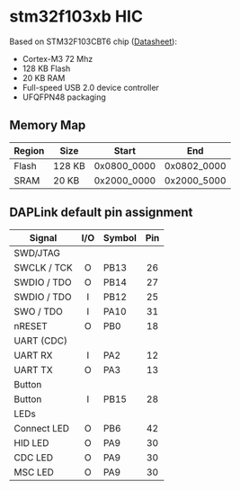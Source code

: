 # stm32f103xb HIC

Based on STM32F103CBT6 chip ([Datasheet](https://www.st.com/resource/en/datasheet/stm32f103cb.pdf)):
- Cortex-M3 72 Mhz
- 128 KB Flash
- 20 KB RAM
- Full-speed USB 2.0 device controller
- UFQFPN48 packaging

## Memory Map

| Region   |  Size  | Start       | End         |
|----------|--------|-------------|-------------|
| Flash    | 128 KB | 0x0800_0000 | 0x0802_0000 |
| SRAM     | 20 KB  | 0x2000_0000 | 0x2000_5000 |

## DAPLink default pin assignment 

| Signal      | I/O | Symbol  | Pin |
|-------------|:---:|---------|:---:|
| SWD/JTAG    |
| SWCLK / TCK |  O  | PB13    |  26 |
| SWDIO / TDO |  O  | PB14    |  27 |
| SWDIO / TDO |  I  | PB12    |  25 |
| SWO / TDO   |  I  | PA10    |  31 |
| nRESET      |  O  | PB0     |  18 |
| UART (CDC)  |
| UART RX     |  I  | PA2     |  12 |
| UART TX     |  O  | PA3     |  13 |
| Button      |
| Button      |  I  | PB15    |  28 |
| LEDs        |
| Connect LED |  O  | PB6     |  42 |
| HID LED     |  O  | PA9     |  30 |
| CDC LED     |  O  | PA9     |  30 |
| MSC LED     |  O  | PA9     |  30 |

